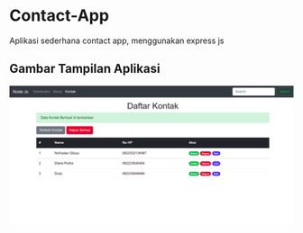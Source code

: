 # Contact-App
Aplikasi sederhana contact app, menggunakan express js 

## Gambar Tampilan Aplikasi 
<img src="img1.png">
